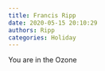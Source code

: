 ```yaml
---
title: Francis Ripp
date: 2020-05-15 20:10:29
authors: Ripp
categories: Holiday
---
```


 You are in the Ozone